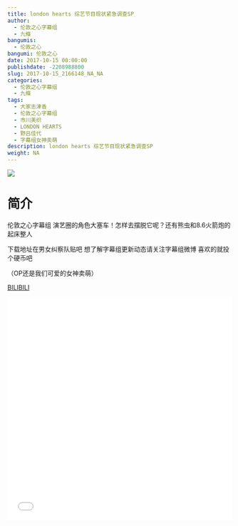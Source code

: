 ```yaml
---
title: london hearts 综艺节目现状紧急调查SP
author: 
  - 伦敦之心字幕组
  - 九條
bangumis: 
  - 伦敦之心
bangumi: 伦敦之心
date: 2017-10-15 00:00:00
publishdate: -2208988800
slug: 2017-10-15_2166148_NA_NA
categories: 
  - 伦敦之心字幕组
  - 九條
tags: 
  - 大家志津香
  - 伦敦之心字幕组
  - 市川美织
  - LONDON HEARTS
  - 野吕佳代
  - 字幕组女神卖萌
description: london hearts 综艺节目现状紧急调查SP
weight: NA
---
```


![](https://i.imgur.com/PkSSz8U.jpg)

# 简介  
伦敦之心字幕组 演艺圈的角色大塞车！怎样去摆脱它呢？还有熊虫和8.6火箭炮的起床整人
下载地址在男女纠察队贴吧 想了解字幕组更新动态请关注字幕组微博 喜欢的就投个硬币吧
（OP还是我们可爱的女神卖萌）

  [BILIBILI](https://www.bilibili.com/video/av2166148/)


  <iframe src="//www.bilibili.com/html/html5player.html?cid=3369733&aid=2166148" width="100%" height="500" frameborder="0" allowfullscreen="allowfullscreen"></iframe>
